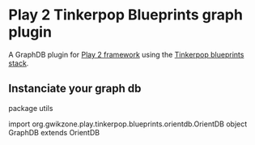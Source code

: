 # Play 2 Tinkerpop Blueprints graph plugin

A GraphDB plugin for [Play 2 framework](http://playframework.org/) using the
[Tinkerpop blueprints stack](https://github.com/tinkerpop/blueprints/wiki/).

## Instanciate your graph db

  package utils

  import org.gwikzone.play.tinkerpop.blueprints.orientdb.OrientDB
  object GraphDB extends OrientDB
